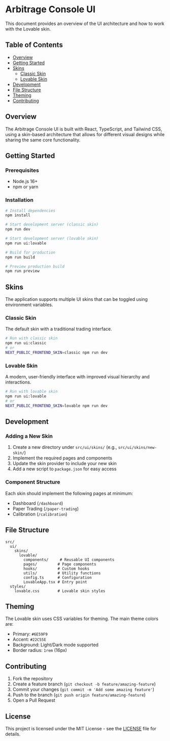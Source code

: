 # Arbitrage Console UI

This document provides an overview of the UI architecture and how to work with the Lovable skin.

## Table of Contents
- [Overview](#overview)
- [Getting Started](#getting-started)
- [Skins](#skins)
  - [Classic Skin](#classic-skin)
  - [Lovable Skin](#lovable-skin)
- [Development](#development)
- [File Structure](#file-structure)
- [Theming](#theming)
- [Contributing](#contributing)

## Overview

The Arbitrage Console UI is built with React, TypeScript, and Tailwind CSS, using a skin-based architecture that allows for different visual designs while sharing the same core functionality.

## Getting Started

### Prerequisites

- Node.js 16+
- npm or yarn

### Installation

```bash
# Install dependencies
npm install

# Start development server (classic skin)
npm run dev

# Start development server (lovable skin)
npm run ui:lovable

# Build for production
npm run build

# Preview production build
npm run preview
```

## Skins

The application supports multiple UI skins that can be toggled using environment variables.

### Classic Skin

The default skin with a traditional trading interface.

```bash
# Run with classic skin
npm run ui:classic
# or
NEXT_PUBLIC_FRONTEND_SKIN=classic npm run dev
```

### Lovable Skin

A modern, user-friendly interface with improved visual hierarchy and interactions.

```bash
# Run with lovable skin
npm run ui:lovable
# or
NEXT_PUBLIC_FRONTEND_SKIN=lovable npm run dev
```

## Development

### Adding a New Skin

1. Create a new directory under `src/ui/skins/` (e.g., `src/ui/skins/new-skin/`)
2. Implement the required pages and components
3. Update the skin provider to include your new skin
4. Add a new script to `package.json` for easy access

### Component Structure

Each skin should implement the following pages at minimum:

- Dashboard (`/dashboard`)
- Paper Trading (`/paper-trading`)
- Calibration (`/calibration`)

## File Structure

```
src/
  ui/
    skins/
      lovable/
        components/     # Reusable UI components
        pages/         # Page components
        hooks/         # Custom hooks
        utils/         # Utility functions
        config.ts      # Configuration
        LovableApp.tsx # Entry point
  styles/
    lovable.css        # Lovable skin styles
```

## Theming

The Lovable skin uses CSS variables for theming. The main theme colors are:

- Primary: `#6E59F9`
- Accent: `#22C55E`
- Background: Light/Dark mode supported
- Border radius: `1rem` (16px)

## Contributing

1. Fork the repository
2. Create a feature branch (`git checkout -b feature/amazing-feature`)
3. Commit your changes (`git commit -m 'Add some amazing feature'`)
4. Push to the branch (`git push origin feature/amazing-feature`)
5. Open a Pull Request

## License

This project is licensed under the MIT License - see the [LICENSE](LICENSE) file for details.
